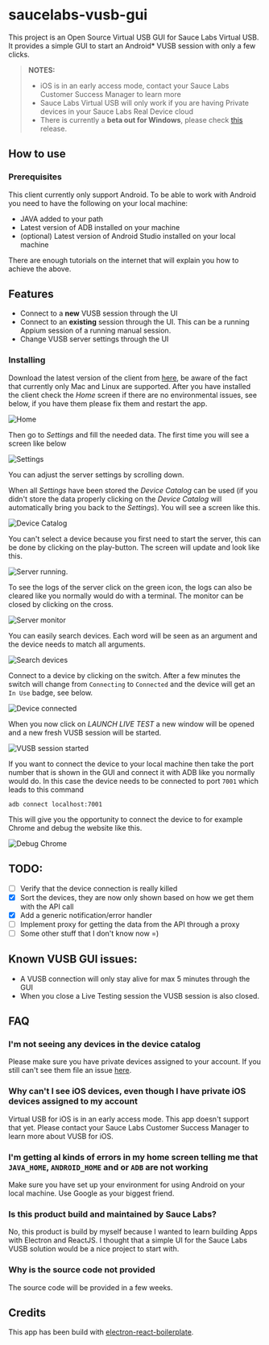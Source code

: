 # saucelabs-vusb-gui
This project is an Open Source Virtual USB GUI for Sauce Labs Virtual USB. It provides a simple GUI to start an Android* VUSB session with only a few clicks.

> **NOTES:**<br />
> - iOS is in an early access mode, contact your Sauce Labs Customer Success Manager to learn more
> - Sauce Labs Virtual USB will only work if you are having Private devices in your Sauce Labs Real Device cloud
> - There is currently a **beta out for Windows**, please check [this](https://github.com/wswebcreation/saucelabs-vusb-gui/releases/tag/0.1.2.1-win-beta) release.

## How to use
### Prerequisites
This client currently only support Android. To be able to work with Android you need to have the following on your local machine:

- JAVA added to your path
- Latest version of ADB installed on your machine
- (optional) Latest version of Android Studio installed on your local machine

There are enough tutorials on the internet that will explain you how to achieve the above.

## Features
- Connect to a **new** VUSB session through the UI
- Connect to an **existing** session through the UI. This can be a running Appium session of a running manual session.
- Change VUSB server settings through the UI
 
### Installing
Download the latest version of the client from [here](https://github.com/wswebcreation/saucelabs-vusb-gui/releases), be aware of the fact that currently only Mac and Linux are supported.
After you have installed the client check the *Home* screen if there are no environmental issues, see below, if you have them please fix them and restart the app.

![Home](./assets/home.jpg)

Then go to *Settings* and fill the needed data. The first time you will see a screen like below

![Settings](./assets/settings.jpg)

You can adjust the server settings by scrolling down.

When all *Settings* have been stored the *Device Catalog* can be used (if you didn't store the data properly clicking on the *Device Catalog* will automatically bring you back to the *Settings*).
You will see a screen like this.

![Device Catalog](./assets/device-searchbar.jpg)

You can't select a device because you first need to start the server, this can be done by clicking on the play-button. The screen will update and look like this.

![Server running](./assets/server-running.jpg).

To see the logs of the server click on the green icon, the logs can also be cleared like you normally would do with a terminal. 
The monitor can be closed by clicking on the cross.

![Server monitor](./assets/server-monitor.jpg)

You can easily search devices. Each word will be seen as an argument and the device needs to match all arguments.

![Search devices](./assets/device-search-results.jpg)

Connect to a device by clicking on the switch. After a few minutes the switch will change from `Connecting` to `Connected` and the device will get an `In Use` badge, see below.

![Device connected](./assets/device-connected.jpg)

When you now click on *LAUNCH LIVE TEST* a new window will be opened and a new fresh VUSB session will be started.

![VUSB session started](./assets/device-open-session.jpg)

If you want to connect the device to your local machine then take the port number that is shown in the GUI and connect it with ADB like you normally would do.
In this case the device needs to be connected to port `7001` which leads to this command 

    adb connect localhost:7001

This will give you the opportunity to connect the device to for example Chrome and debug the website like this.

![Debug Chrome](./assets/device-connect-to-chrome.jpg) 

## TODO:
- [ ] Verify that the device connection is really killed
- [x] Sort the devices, they are now only shown based on how we get them with the API call
- [x] Add a generic notification/error handler
- [ ] Implement proxy for getting the data from the API through a proxy
- [ ] Some other stuff that I don't know now =)

## Known VUSB GUI issues:
- A VUSB connection will only stay alive for max 5 minutes through the GUI
- When you close a Live Testing session the VUSB session is also closed.

## FAQ
### I'm not seeing any devices in the device catalog
Please make sure you have private devices assigned to your account. If you still can't see them file an issue [here](https://github.com/wswebcreation/saucelabs-vusb-gui/issues).

### Why can't I see iOS devices, even though I have private iOS devices assigned to my account
Virtual USB for iOS is in an early access mode. This app doesn't support that yet. Please contact your Sauce Labs Customer Success Manager to learn more about VUSB for iOS.

### I'm getting al kinds of errors in my home screen telling me that `JAVA_HOME`, `ANDROID_HOME` and or `ADB` are not working
Make sure you have set up your environment for using Android on your local machine. Use Google as your biggest friend.

### Is this product build and maintained by Sauce Labs?
No, this product is build by myself because I wanted to learn building Apps with Electron and ReactJS. I thought that a simple UI for the Sauce Labs VUSB solution would be a nice project to start with.

### Why is the source code not provided
The source code will be provided in a few weeks.

## Credits
This app has been build with [electron-react-boilerplate](https://github.com/electron-react-boilerplate/electron-react-boilerplate).
